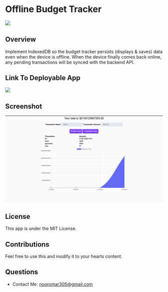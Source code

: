 # Offline Budget Tracker
![](https://img.shields.io/badge/license-MIT-Green)

## Overview
Implement IndexedDB so the budget tracker persists (displays & saves) data even when the device is offline. When the device finally comes back online, any pending transactions will be synced with the backend API.


## Link To Deployable App
![](https://evening-dawn-37876.herokuapp.com/)

## Screenshot
![](/Assets/images/pic.png)

## License
This app is under the MIT License.

## Contributions
Feel free to use this and modify it to your hearts content.

## Questions
* Contact Me: nooromar305@gmail.com
